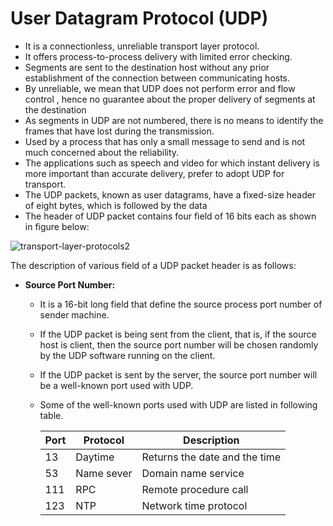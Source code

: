 # User Datagram Protocol (UDP)
- It is a connectionless, unreliable transport layer protocol.
- It offers process-to-process delivery with limited error checking.
- Segments are sent to the destination host without any prior establishment of the connection between communicating hosts.
- By unreliable, we mean that UDP does not perform error and flow control , hence no guarantee about the proper delivery of segments at the destination
- As segments in UDP are not numbered, there is no means to identify the frames that have lost during the transmission.
- Used by a process that has only a small message to send and is not much concerned about the reliability.
- The applications such as speech and video for which instant delivery is more important than accurate delivery, prefer to adopt UDP for transport.
- The UDP packets, known as user datagrams, have a fixed-size header of eight bytes, which is followed by the data
- The header of UDP packet contains four field of 16 bits each as shown in figure below:

![transport-layer-protocols2](https://github.com/anubhav7747/Notes/assets/77168708/06d6036a-ccd5-4662-8497-46f2df9ea678)

The description of various field of a UDP packet header is as follows:
- **Source Port Number:**
  - It is a 16-bit long field that define the source process port number of sender machine.
  - If the UDP packet is being sent from the client, that is, if the source host is client, then the source port number will be chosen randomly by the UDP software running on the client.
  - If the UDP packet is sent by the server, the source port number will be a well-known port used with UDP.
  - Some of the well-known ports used with UDP are listed in following table.

    **Port** | **Protocol** | **Description**
    -------- | ------------ | -------------
    |13|Daytime|Returns the date and the time|
    |53|Name sever|Domain name service|
    |111|RPC|Remote procedure call|
    123|NTP|Network time protocol
